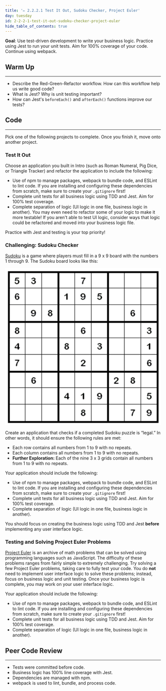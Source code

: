 ```yaml
---
title: '✏️ 2.2.2.1 Test It Out, Sudoku Checker, Project Euler'
day: tuesday
id: 2-2-2-1-test-it-out-sudoku-checker-project-euler
hide_table_of_contents: true
---
```


**Goal**: Use test-driven development to write your business logic. Practice using Jest to run your unit tests. Aim for 100% coverage of your code. Continue using webpack.

## Warm Up
---

* Describe the Red-Green-Refactor workflow. How can this workflow help us write good code?
* What is Jest? Why is unit testing important?
* How can Jest's `beforeEach()` and `afterEach()` functions improve our tests?

## Code
---

Pick one of the following projects to complete. Once you finish it, move onto another project. 

### Test It Out

Choose an application you built in Intro (such as Roman Numeral, Pig Dice, or Triangle Tracker) and refactor the application to include the following:

* Use of npm to manage packages, webpack to bundle code, and ESLint to lint code. If you are installing and configuring these dependencies from scratch, make sure to create your `.gitignore` first!
* Complete unit tests for all business logic using TDD and Jest. Aim for 100% test coverage.
* Complete separation of logic (UI logic in one file, business logic in another). You may even need to refactor some of your logic to make it more testable! If you aren't able to test UI logic, consider ways that logic could be refactored and moved into your business logic file.

Practice with Jest and testing is your top priority!

### Challenging: Sudoku Checker

[Sudoku](https://simple.wikipedia.org/wiki/Sudoku) is a game where players must fill in a 9 x 9 board with the numbers 1 through 9. The Sudoku board looks like this:

![sudoku-board-example](/images/javascript-new/sudoku-board-example.png)

Create an application that checks if a completed Sudoku puzzle is “legal.” In other words, it should ensure the following rules are met:

* Each row contains all numbers from 1 to 9 with no repeats.
* Each column contains all numbers from 1 to 9 with no repeats.
* **Further Exploration:** Each of the nine 3 x 3 grids contain all numbers from 1 to 9 with no repeats.

Your application should include the following:

* Use of npm to manage packages, webpack to bundle code, and ESLint to lint code. If you are installing and configuring these dependencies from scratch, make sure to create your `.gitignore` first!
* Complete unit tests for all business logic using TDD and Jest. Aim for 100% test coverage.
* Complete separation of logic (UI logic in one file, business logic in another).

You should focus on creating the business logic using TDD and Jest **before** implementing any user interface logic. 

### Testing and Solving Project Euler Problems

[Project Euler](https://projecteuler.net/archives) is an archive of math problems that can be solved using programming languages such as JavaScript. The difficulty of these problems ranges from fairly simple to extremely challenging. Try solving a few Project Euler problems, taking care to fully test your code. You do **not** need to implement user interface logic to solve these problems; instead, focus on business logic and unit testing. Once your business logic is complete, you may work on your user interface logic.

Your application should include the following:

* Use of npm to manage packages, webpack to bundle code, and ESLint to lint code. If you are installing and configuring these dependencies from scratch, make sure to create your `.gitignore` first!
* Complete unit tests for all business logic using TDD and Jest. Aim for 100% test coverage.
* Complete separation of logic (UI logic in one file, business logic in another). 

## Peer Code Review
<hr />

* Tests were committed before code.
* Business logic has 100% line coverage with Jest.
* Dependencies are managed with npm.
* webpack is used to lint, bundle, and process code.

